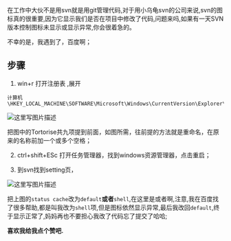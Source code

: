 在工作中大伙不是用svn就是用git管理代码,对于用小乌龟svn的公司来说,svn的图标真的很重要,因为它显示我们是否在项目中修改了代码,问题来吗,如果有一天SVN版本控制图标未显示或显示异常,你会很着急的。

不幸的是，我遇到了，百度啊；

## 步骤

1. win+r 打开注册表 ,展开

  ```
  计算机\HKEY_LOCAL_MACHINE\SOFTWARE\Microsoft\Windows\CurrentVersion\Explorer\ShellIconOverlayIdentifiers\
  ```
  ![这里写图片描述](https://img-blog.csdn.net/2018061514321121?watermark/2/text/aHR0cHM6Ly9ibG9nLmNzZG4ubmV0L1N0ZXBoZW5fX1d1/font/5a6L5L2T/fontsize/400/fill/I0JBQkFCMA==/dissolve/70)

  把图中的Tortorise共九项提到前面，如图所需，往前提的方法就是重命名，在原来的名称前加一个或多个空格；

2. ctrl+shift+ESc 打开任务管理器，找到windows资源管理器，点击重启；

3. 到svn找到setting页，

  ![这里写图片描述](https://img-blog.csdn.net/20180615143715948?watermark/2/text/aHR0cHM6Ly9ibG9nLmNzZG4ubmV0L1N0ZXBoZW5fX1d1/font/5a6L5L2T/fontsize/400/fill/I0JBQkFCMA==/dissolve/70)

  把上图的`status cache`改为`default`**或者**`shell`,在这里是或者啊,注意,我在百度找了很多帮助,都是叫我改为`shell`项,但是图标依然显示异常,最后我改回`default`,终于显示正常了,妈妈再也不要担心我改了代码忘了提交了哈哈;


**喜欢我给我点个赞吧.**